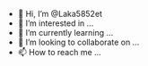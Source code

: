- 👋 Hi, I’m @Laka5852et
- 👀 I’m interested in ...
- 🌱 I’m currently learning ...
- 💞️ I’m looking to collaborate on ...
- 📫 How to reach me ...

<!---
Laka5852et/Laka5852et is a ✨ special ✨ repository because its `README.md` (this file) appears on your GitHub profile.
You can click the Preview link to take a look at your changes.
--->
